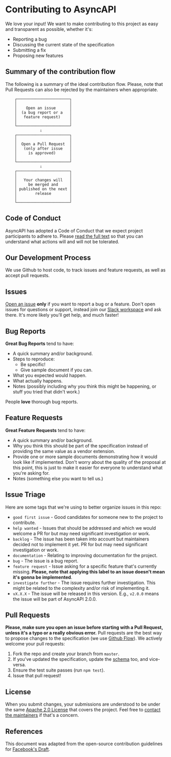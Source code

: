 # Contributing to AsyncAPI
We love your input! We want to make contributing to this project as easy and transparent as possible, whether it's:

- Reporting a bug
- Discussing the current state of the specification
- Submitting a fix
- Proposing new features

## Summary of the contribution flow

The following is a summary of the ideal contribution flow. Please, note that Pull Requests can also be rejected by the maintainers when appropriate.

```
    ┌───────────────────────┐
    │                       │
    │    Open an issue      │
    │  (a bug report or a   │
    │   feature request)    │
    │                       │
    └───────────────────────┘
               ⇩
    ┌───────────────────────┐
    │                       │
    │  Open a Pull Request  │
    │   (only after issue   │
    │     is approved)      │
    │                       │
    └───────────────────────┘
               ⇩
    ┌───────────────────────┐
    │                       │
    │   Your changes will   │
    │     be merged and     │
    │ published on the next │
    │        release        │
    │                       │
    └───────────────────────┘
```

## Code of Conduct
AsyncAPI has adopted a Code of Conduct that we expect project participants to adhere to. Please [read the full text](./CODE_OF_CONDUCT.md) so that you can understand what actions will and will not be tolerated.

## Our Development Process
We use Github to host code, to track issues and feature requests, as well as accept pull requests.

## Issues
[Open an issue](https://github.com/asyncapi/asyncapi/issues/new) **only** if you want to report a bug or a feature. Don't open issues for questions or support, instead join our [Slack workspace](https://join.slack.com/t/asyncapi/shared_invite/enQtNDY3MzI0NjU5OTQyLWU4ZGU2MTg1MDIyZDFjMTI2YjkxYTdlMzc1NjgzYTAxZDM1YTg1NDhhMTE2NDliMjlhZjYxNzk0ZTE5ZGU1ZTg) and ask there. It's more likely you'll get help, and much faster!

## Bug Reports
**Great Bug Reports** tend to have:

- A quick summary and/or background.
- Steps to reproduce:
  - Be specific!
  - Give sample document if you can.
- What you expected would happen.
- What actually happens.
- Notes (possibly including why you think this might be happening, or stuff you tried that didn't work.)

People **love** thorough bug reports.

## Feature Requests
**Great Feature Requests** tend to have:

- A quick summary and/or background.
- Why you think this should be part of the specification instead of providing the same value as a vendor extension.
- Provide one or more sample documents demonstrating how it would look like if implemented. Don't worry about the quality of the proposal at this point, this is just to make it easier for everyone to understand what you're asking for.
- Notes (something else you want to tell us.)

## Issue Triage
Here are some tags that we're using to better organize issues in this repo:

* `good first issue` - Good candidates for someone new to the project to contribute.
* `help wanted` - Issues that should be addressed and which we would welcome a
PR for but may need significant investigation or work.
* `backlog` - The issue has been taken into account but maintainers decided not to implement it yet.
PR for but may need significant investigation or work.
* `documentation` - Relating to improving documentation for the project.
* `bug` - The issue is a bug report.
* `feature request` - Issue asking for a specific feature that's currently missing. **Please, note that applying this label to an issue doesn't mean it's gonna be implemented**.
* `investigate further` - The issue requires further investigation. This might be related to the complexity and/or risk of implementing it.
* `vX.X.X` - The issue will be released in this version. E.g., `v2.0.0` means the issue will be part of AsyncAPI 2.0.0.

## Pull Requests
**Please, make sure you open an issue before starting with a Pull Request, unless it's a typo or a really obvious error.** Pull requests are the best way to propose changes to the specification (we use [Github Flow](https://guides.github.com/introduction/flow/index.html)). We actively welcome your pull requests:

1. Fork the repo and create your branch from `master`.
2. If you've updated the specification, update the [schema](./schema/asyncapi.json) too, and vice-versa.
3. Ensure the test suite passes (run `npm test`).
4. Issue that pull request!

## License
When you submit changes, your submissions are understood to be under the same [Apache 2.0 License](https://github.com/asyncapi/asyncapi/blob/master/LICENSE) that covers the project. Feel free to [contact the maintainers](https://join.slack.com/t/asyncapi/shared_invite/enQtNDY3MzI0NjU5OTQyLWU4ZGU2MTg1MDIyZDFjMTI2YjkxYTdlMzc1NjgzYTAxZDM1YTg1NDhhMTE2NDliMjlhZjYxNzk0ZTE5ZGU1ZTg) if that's a concern.

## References
This document was adapted from the open-source contribution guidelines for [Facebook's Draft](https://github.com/facebook/draft-js/blob/master/CONTRIBUTING.md).